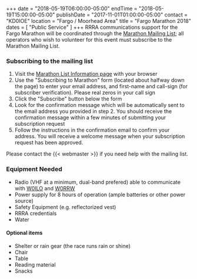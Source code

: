 +++
date = "2018-05-19T06:00:00-05:00"
endTime = "2018-05-19T15:00:00-05:00"
publishDate = "2017-11-01T01:00:00-05:00"
contact = "KD0IOE"
location = "Fargo / Moorhead Area"
title = "Fargo Marathon 2018"
dates = [ "Public Service" ]
+++
RRRA communications support for the Fargo Marathon will be coordinated through
the
[Marathon Mailing List](https://lists.rrra.org/mailman/listinfo/marathon);
all operators who wish to volunteer for this event must subscribe to the
Marathon Mailing List.

### Subscribing to the mailing list

1. Visit the
[Marathon List Information
page](https://lists.rrra.org/mailman/listinfo/marathon)
 with your
browser
1. Use the "Subscribing to Marathon" form (located about halfway down
the page) to enter your email address, and first-name and call-sign
(for subscriber verification). Please real zeros in your call sign
1. Click the "Subscribe" button below the form
1. Look for the confirmation message which will be automatically sent
to the email address you provided in step 2. You should receive the
confirmation message within a few minutes of submitting your
subscription request
1. Follow the instructions in the confirmation email to confirm your
address. You will receive a welcome message when your subscription
request has been approved.

Please contact the {{< webmaster >}} if you need help with the mailing
list.

### Equipment Needed

* Radio (VHF at a minimum, dual-band prefered) able to communicate with [W0ILO](/radios/) and [W0RRW](/radios/red-river-valley-repeaters/)
* Power supply for 8 hours of operation (ample batteries or other power source)
* Safety Equipment (e.g. reflectorized vest)
* RRRA credentials
* Water

#### Optional items
* Shelter or rain gear (the race runs rain or shine)
* Chair
* Table
* Reading material
* Snacks

